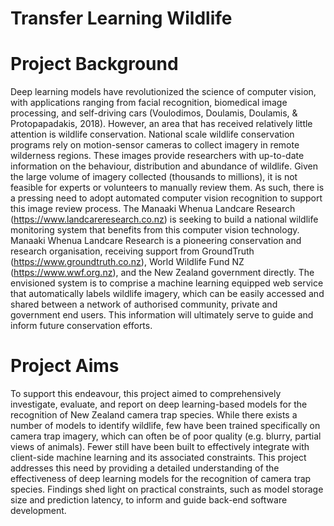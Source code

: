 # Transfer Learning Wildlife

# Project Background
Deep learning models have revolutionized the science of computer vision, with applications ranging from facial recognition, biomedical image processing, and self-driving cars (Voulodimos, Doulamis, Doulamis, & Protopapadakis, 2018). However, an area that has received relatively little attention is wildlife conservation. National scale wildlife conservation programs rely on motion-sensor cameras to collect imagery in remote wilderness regions. These images provide researchers with up-to-date information on the behaviour, distribution and abundance of wildlife. Given the large volume of imagery collected (thousands to millions), it is not feasible for experts or volunteers to manually review them. As such, there is a pressing need to adopt automated computer vision recognition to support this image review process.
The Manaaki Whenua Landcare Research (https://www.landcareresearch.co.nz) is seeking to build a national wildlife monitoring system that benefits from this computer vision technology. Manaaki Whenua Landcare Research is a pioneering conservation and research organisation, receiving support from GroundTruth (https://www.groundtruth.co.nz), World Wildlife Fund NZ (https://www.wwf.org.nz), and the New Zealand government directly. The envisioned system is to comprise a machine learning equipped web service that automatically labels wildlife imagery, which can be easily accessed and shared between a network of authorised community, private and government end users. This information will ultimately serve to guide and inform future conservation efforts.

# Project Aims
To support this endeavour, this project aimed to comprehensively investigate, evaluate, and report on deep learning-based models for the recognition of New Zealand camera trap species. While there exists a number of models to identify wildlife, few have been trained specifically on camera trap imagery, which can often be of poor quality (e.g. blurry, partial views of animals). Fewer still have been built to effectively integrate with client-side machine learning and its associated constraints. This project addresses this need by providing a detailed understanding of the effectiveness of deep learning models for the recognition of camera trap species. Findings shed light on practical constraints, such as model storage size and prediction latency, to inform and guide back-end software development.

